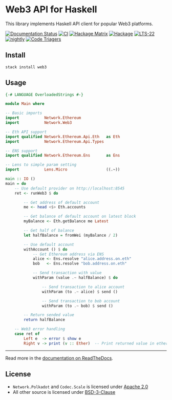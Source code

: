 Web3 API for Haskell
====================

This library implements Haskell API client for popular Web3 platforms.

[![Documentation Status](https://readthedocs.org/projects/hs-web3/badge/?version=latest)](https://hs-web3.readthedocs.io/en/latest/?badge=latest)
[![CI](https://github.com/airalab/hs-web3/workflows/CI/badge.svg)](https://github.com/airalab/hs-web3/actions)
[![Hackage Matrix](https://matrix.hackage.haskell.org/api/v2/packages/web3/badge)](https://matrix.hackage.haskell.org/package/web3)
[![Hackage](https://img.shields.io/hackage/v/web3.svg)](http://hackage.haskell.org/package/web3)
[![LTS-22](http://stackage.org/package/web3/badge/lts-22)](http://stackage.org/lts-22/package/web3)
[![nightly](http://stackage.org/package/web3/badge/nightly)](http://stackage.org/nightly/package/web3)
[![Code Triagers](https://www.codetriage.com/airalab/hs-web3/badges/users.svg)](https://www.codetriage.com/airalab/hs-web3)

Install
-------

`stack install web3`

Usage
-----

```haskell
{-# LANGUAGE OverloadedStrings #-}

module Main where

-- Basic imports
import           Network.Ethereum
import           Network.Web3

-- Eth API support
import qualified Network.Ethereum.Api.Eth   as Eth
import           Network.Ethereum.Api.Types

-- ENS support
import qualified Network.Ethereum.Ens       as Ens

-- Lens to simple param setting
import           Lens.Micro                 ((.~))

main :: IO ()
main = do
    -- Use default provider on http://localhost:8545
    ret <- runWeb3 $ do

        -- Get address of default account
        me <- head <$> Eth.accounts

        -- Get balance of default account on latest block
        myBalance <- Eth.getBalance me Latest

        -- Get half of balance
        let halfBalance = fromWei (myBalance / 2)

        -- Use default account
        withAccount () $ do
            -- Get Ethereum address via ENS
            alice <- Ens.resolve "alice.address.on.eth"
            bob   <- Ens.resolve "bob.address.on.eth"

            -- Send transaction with value
            withParam (value .~ halfBalance) $ do

                -- Send transaction to alice account
                withParam (to .~ alice) $ send ()

                -- Send transaction to bob account
                withParam (to .~ bob) $ send ()

        -- Return sended value
        return halfBalance

    -- Web3 error handling
    case ret of
        Left e  -> error $ show e
        Right v -> print (v :: Ether)  -- Print returned value in ethers
```

---

Read more in the [documentation on ReadTheDocs](https://hs-web3.readthedocs.io).

License
-------

* `Network.Polkadot` and `Codec.Scale` is licensed under [Apache 2.0](https://github.com/airalab/hs-web3/blob/master/LICENSE-APACHE2)
* All other source is licensed under [BSD-3-Clause](https://github.com/airalab/hs-web3/blob/master/LICENSE-BSD3)
